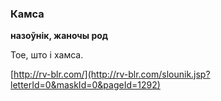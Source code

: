 ### Камса
**назоўнік, жаночы род**

Тое, што і хамса.

<a rel="author">[http://rv-blr.com/](http://rv-blr.com/slounik.jsp?letterId=0&maskId=0&pageId=1292)</a>
